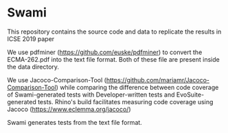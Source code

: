 # Swami

This repository contains the source code and data 
to replicate the results in ICSE 2019 paper 

We use pdfminer (https://github.com/euske/pdfminer)
to convert the ECMA-262.pdf into the text file format. 
Both of these file are present inside the data directory. 

We use Jacoco-Comparison-Tool (https://github.com/mariamr/Jacoco-Comparison-Tool)
while comparing the difference between code coverage of
Swami-generated tests with Developer-written tests and 
EvoSuite-generated tests. Rhino's build facilitates measuring
code coverage using Jacoco (https://www.eclemma.org/jacoco/)

Swami generates tests from the text file format. 


